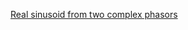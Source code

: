 [Real sinusoid from two complex phasors](https://www.wolframcloud.com/obj/dima/Published/Real%20sinusoid%20from%20two%20complex%20phasors.nb)
